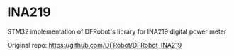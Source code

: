 # INA219
STM32 implementation of DFRobot's library for INA219 digital power meter

Original repo: https://github.com/DFRobot/DFRobot_INA219
